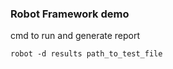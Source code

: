 ### Robot Framework demo

cmd to run and generate report
~~~
robot -d results path_to_test_file
~~~
